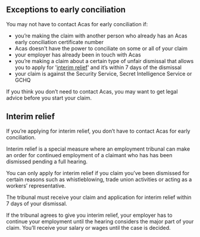 ## Exceptions to early conciliation
You may not have to contact Acas for early conciliation if:

- you’re making the claim with another person who already has an Acas early conciliation certificate number
- Acas doesn't have the power to conciliate on some or all of your claim
- your employer has already been in touch with Acas
- you’re making a claim about a certain type of unfair dismissal that allows you to apply for '[interim relief](#interim_relief)' and it’s within 7 days of the dismissal
- your claim is against the Security Service, Secret Intelligence Service or GCHQ

If you think you don’t need to contact Acas, you may want to get legal advice before you start your claim.




<a name="interim_relief"></a>
## Interim relief
If you’re applying for interim relief, you don’t have to contact Acas for early conciliation.

Interim relief is a special measure where an employment tribunal can make an order for continued employment of a claimant who has has been dismissed pending a full hearing.

You can only apply for interim relief if you claim you’ve been dismissed for certain reasons such as whistleblowing, trade union activities or acting as a workers’ representative.

The tribunal must receive your claim and application for interim relief within 7 days of your dismissal.

If the tribunal agrees to give you interim relief, your employer has to continue your employment until the hearing considers the major part of your claim. You’ll receive your salary or wages until the case is decided.
